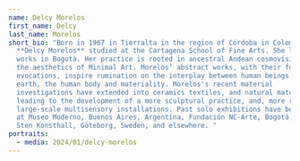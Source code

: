 ```yaml
---
name: Delcy Morelos
first_name: Delcy
last_name: Morelos
short_bio: "Born in 1967 in Tierralta in the region of Córdoba in Colombia,
  **Delcy Morelos** studied at the Cartagena School of Fine Arts. She lives and
  works in Bogotá. Her practice is rooted in ancestral Andean cosmovision and
  the aesthetics of Minimal Art. Morelos’ abstract works, with their formidable
  evocations, inspire rumination on the interplay between human beings and
  earth, the human body and materiality. Morelos's recent material
  investigations have extended into ceramics textiles, and natural materials,
  leading to the development of a more sculptural practice, and, more recently,
  large-scale multisensory installations. Past solo exhibitions have been held
  at Museo Moderno, Buenos Aires, Argentina, Fundación NC-Arte, Bogotá, Röda
  Sten Konsthall, Göteborg, Sweden, and elsewhere. "
portraits:
  - media: 2024/01/delcy-morelos
---
```


